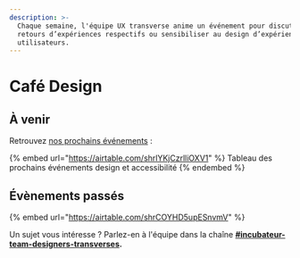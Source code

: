 ```yaml
---
description: >-
  Chaque semaine, l'équipe UX transverse anime un événement pour discuter de nos
  retours d’expériences respectifs ou sensibiliser au design d’expérience
  utilisateurs.
---
```


# Café Design

## À venir <a href="cafesformations-a-venir" id="cafesformations-a-venir"></a>

Retrouvez [nos prochains événements](https://airtable.com/shr2PwnQ61buXwLxP) :

{% embed url="https://airtable.com/shrlYKjCzrlliOXV1" %}
Tableau des prochains événements design et accessibilité
{% endembed %}

## Évènements passés <a href="cafes-passee" id="cafes-passee"></a>

{% embed url="https://airtable.com/shrCOYHD5upESnvmV" %}

Un sujet vous intéresse ? Parlez-en à l'équipe dans la chaîne [**#incubateur-team-designers-transverses**](https://startups-detat.slack.com/archives/C010EFL3EQ4)**.**
